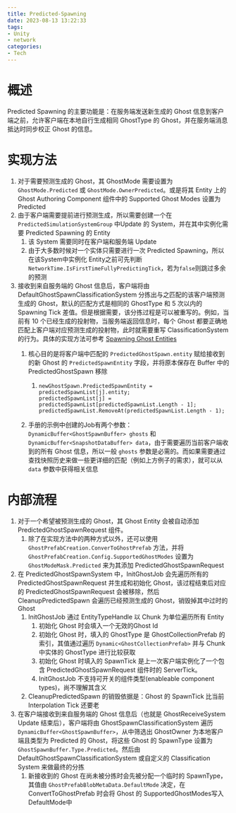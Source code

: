 ```yaml
---
title: Predicted-Spawning
date: 2023-08-13 13:22:33
tags:
- Unity
- network
categories:
- Tech
---
```


# 概述

Predicted Spawning 的主要功能是：在服务端发送新生成的 Ghost 信息到客户端之前，允许客户端在本地自行生成相同 GhostType 的 Ghost，并在服务端消息抵达时同步校正 Ghost 的信息。

<!--more-->

# 实现方法

1. 对于需要预测生成的 Ghost，其 GhostMode 需要设置为 ```GhostMode.Predicted``` 或 ```GhostMode.OwnerPredicted```。或是将其 Entity 上的 Ghost Authoring Component 组件中的 Supported Ghost Modes 设置为 Predicted
2. 由于客户端需要提前进行预测生成，所以需要创建一个在 ```PredictedSimulationSystemGroup``` 中Update 的 System，并在其中实例化需要 Predicted Spawning 的 Entity
   1. 该 System 需要同时在客户端和服务端 Update
   2. 由于大多数时候对一个实体只需要进行一次 Predicted Spawning，所以在该System中实例化 Entity之前可先判断```NetworkTime.IsFirstTimeFullyPredictingTick```，若为```false```则跳过多余的预测
3. 接收到来自服务端的 Ghost 信息后，客户端将由 DefaultGhostSpawnClassificationSystem 分拣出与之匹配的该客户端预测生成的 Ghost，默认的匹配方式是相同的 GhostType 和 5 次以内的 Spawning Tick 差值。但是根据需要，该分拣过程是可以被重写的。例如，当前有 10 个已经生成的投射物，当服务端返回信息时，每个 Ghost 都要正确地匹配上客户端对应预测生成的投射物，此时就需要重写 ClassificationSystem 的行为。具体的实现方法可参考 [Spawning Ghost Entities](https://docs.unity3d.com/Packages/com.unity.netcode@1.0/manual/ghost-spawning.html)
   1. 核心目的是将客户端中匹配的 ```PredictedGhostSpawn.entity``` 赋给接收到的新 Ghost 的 ```PredictedSpawnEntity``` 字段，并将原本保存在 Buffer 中的 PredictedGhostSpawn 移除
   
      1. ```
         newGhostSpawn.PredictedSpawnEntity = predictedSpawnList[j].entity;
         predictedSpawnList[j] = predictedSpawnList[predictedSpawnList.Length - 1];
         predictedSpawnList.RemoveAt(predictedSpawnList.Length - 1);
         ```
   
   2. 手册的示例中创建的Job有两个参数：```DynamicBuffer<GhostSpawnBuffer> ghosts``` 和 ```DynamicBuffer<SnapshotDataBuffer> data```，由于需要遍历当前客户端收到的所有 Ghost 信息，所以一般 ```ghosts``` 参数是必需的。而如果需要通过查找快照历史来做一些更详细的匹配（例如上方例子的需求），就可以从 ```data``` 参数中获得相关信息

# 内部流程

1. 对于一个希望被预测生成的 Ghost，其 Ghost Entity 会被自动添加 PredictedGhostSpawnRequest 组件。
   1. 除了在实现方法中的两种方式以外，还可以使用 ```GhostPrefabCreation.ConverToGhostPrefab``` 方法，并将 ```GhostPrefabCreation.Config.SupportedGhostModes``` 设置为 ```GhostModeMask.Predicted``` 来为其添加 PredictedGhostSpawnRequest 
2. 在 PredictedGhostSpawnSystem 中，InitGhostJob 会先遍历所有的 PredictedGhostSpawnRequest 并生成和初始化 Ghost，该过程结束后对应的 PredictedGhostSpawnRequest 会被移除，然后 CleanupPredictedSpawn 会遍历已经预测生成的 Ghost，销毁掉其中过时的 Ghost
   1. InitGhostJob 通过 EntityTypeHandle 以 Chunk 为单位遍历所有 Entity
      1. 初始化 Ghost 时会填入一个无效的Ghost Id
      2. 初始化 Ghost 时，填入的 GhostType 是 GhostCollectionPrefab 的索引，其值通过遍历 ```Dynamic<GhostCollectionPrefab>``` 并与 Chunk 中实体的 GhostType 进行比较获取
      3. 初始化 Ghost 时填入的 SpawnTick 是上一次客户端实例化了一个包含 PredictedGhostSpawnRequest 组件时的 ServerTick。
      4. InitGhostJob 不支持可开关的组件类型(enableable component types)，尚不理解其含义
   2. CleanupPredictedSpawn 的销毁依据是：Ghost 的 SpawnTick 比当前 Interpolation Tick 还要老
3. 在客户端接收到来自服务端的 Ghost 信息后（也就是 GhostReceiveSystem Update 结束后），客户端将由 GhostSpawnClassificationSystem 遍历 ```DynamicBuffer<GhostSpawnBuffer>```，从中筛选出 GhostOwner 为本地客户端且类型为 Predicted 的 Ghost，将这些 Ghost 的 SpawnType 设置为 ```GhostSpawnBuffer.Type.Predicted```。然后由 DefaultGhostSpawnClassificationSystem 或自定义的 Classification System 来做最终的分拣
   1. 新接收到的 Ghost 在尚未被分拣时会先被分配一个临时的 SpawnType，其值由 ```GhostPrefabBlobMetaData.DefaultMode``` 决定，在 ConvertToGhostPrefab 时会将 Ghost 的 SupportedGhostModes写入 DefaultMode中
